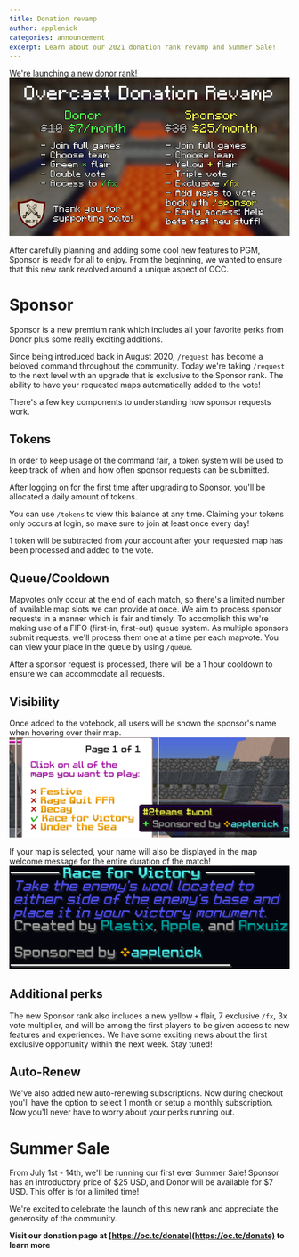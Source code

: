 ```yaml
---
title: Donation revamp
author: applenick
categories: announcement
excerpt: Learn about our 2021 donation rank revamp and Summer Sale!
---
```


We're launching a new donor rank!
![Donor](/assets/img/blog/donor/donor_sale.png)

After carefully planning and adding some cool new features to PGM, Sponsor is ready for all to enjoy. From the beginning, we wanted to ensure that this new rank revolved around a unique aspect of OCC. 

# Sponsor
Sponsor is a new premium rank which includes all your favorite perks from Donor plus some really exciting additions.

Since being introduced back in August 2020, `/request` has become a beloved command throughout the community. Today we're taking `/request` to the next level with an upgrade that is exclusive to the Sponsor rank. The ability to have your requested maps automatically added to the vote!

There's a few key components to understanding how sponsor requests work. 

## Tokens
In order to keep usage of the command fair, a token system will be used to keep track of when and how often sponsor requests can be submitted.

After logging on for the first time after upgrading to Sponsor, you'll be allocated a daily amount of tokens.

You can use `/tokens` to view this balance at any time. Claiming your tokens only occurs at login, so make sure to join at least once every day!

1 token will be subtracted from your account after your requested map has been processed and added to the vote.

## Queue/Cooldown
Mapvotes only occur at the end of each match, so there's a limited number of available map slots we can provide at once. 
We aim to process sponsor requests in a manner which is fair and timely. To accomplish this we're making use of a FIFO (first-in, first-out) queue system. As multiple sponsors submit requests, we'll process them one at a time per each mapvote. You can view your place in the queue by using `/queue`.

After a sponsor request is processed, there will be a 1 hour cooldown to ensure we can accommodate all requests.

## Visibility
Once added to the votebook, all users will be shown the sponsor's name when hovering over their map.
<img src="/assets/img/blog/donor/votebook.png" alt="Example of votebook" width="700"/>


If your map is selected, your name will also be displayed in the map welcome message for the entire duration of the match!
<img src="/assets/img/blog/donor/welcome.png" alt="Example of map welcome" width="700"/>


## Additional perks
The new Sponsor rank also includes a new yellow `+` flair, 7 exclusive `/fx`, 3x vote multiplier, and will be among the first players to be given access to new features and experiences. We have some exciting news about the first exclusive opportunity within the next week. Stay tuned!

## Auto-Renew
We've also added new auto-renewing subscriptions. Now during checkout you'll have the option to select 1 month or setup a monthly subscription. Now you'll never have to worry about your perks running out.

# Summer Sale
From July 1st - 14th, we'll be running our first ever Summer Sale! Sponsor has an introductory price of $25 USD, and Donor will be available for $7 USD. This offer is for a limited time!

We're excited to celebrate the launch of this new rank and appreciate the generosity of the community.

**Visit our donation page at [https://oc.tc/donate](https://oc.tc/donate) to learn more**
